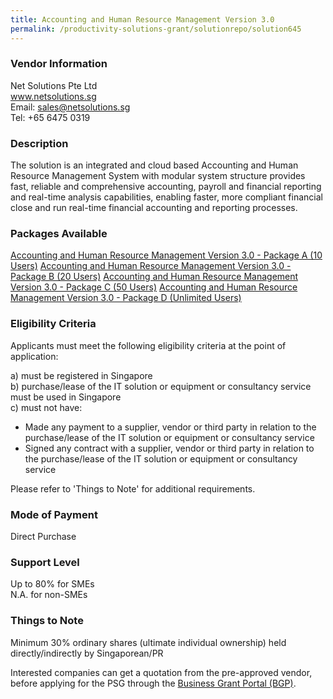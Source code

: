 ```yaml
---
title: Accounting and Human Resource Management Version 3.0
permalink: /productivity-solutions-grant/solutionrepo/solution645
---
```


### Vendor Information
Net Solutions Pte Ltd<br>www.netsolutions.sg<br>Email: sales@netsolutions.sg<br>Tel: +65 6475 0319

### Description

The solution is an integrated and cloud based Accounting and Human Resource Management System with modular system structure provides fast, reliable and comprehensive accounting, payroll and financial reporting and real-time analysis capabilities, enabling faster, more compliant financial close and run real-time financial accounting and reporting processes. 

### Packages Available

<a href='https://www.gobusiness.gov.sg/images/psg/Net_Solutions_Annex_3_Part_1.pdf' target='_blank'>Accounting and Human Resource Management Version 3.0 - Package A (10 Users)</a>
<a href='https://www.gobusiness.gov.sg/images/psg/Net_Solutions_Annex_3_Part_2.pdf' target='_blank'>Accounting and Human Resource Management Version 3.0 - Package B (20 Users)</a>
<a href='https://www.gobusiness.gov.sg/images/psg/Net_Solutions_Annex_3_Part_3.pdf' target='_blank'>Accounting and Human Resource Management Version 3.0 - Package C (50 Users)</a>
<a href='https://www.gobusiness.gov.sg/images/psg/Net_Solutions_Annex_3_Part_4.pdf' target='_blank'>Accounting and Human Resource Management Version 3.0 - Package D (Unlimited Users)</a>

### Eligibility Criteria

Applicants must meet the following eligibility criteria at the point of application:

a) must be registered in Singapore <br>
b) purchase/lease of the IT solution or equipment or consultancy service must be used in Singapore <br>
c) must not have:
- Made any payment to a supplier, vendor or third party in relation to the purchase/lease of the IT solution or equipment or consultancy service
- Signed any contract with a supplier, vendor or third party in relation to the purchase/lease of the IT solution or equipment or consultancy service

Please refer to 'Things to Note' for additional requirements.

### Mode of Payment
Direct Purchase

### Support Level
Up to 80% for SMEs <br>
N.A. for non-SMEs

### Things to Note
Minimum 30% ordinary shares (ultimate individual ownership) held directly/indirectly by Singaporean/PR

Interested companies can get a quotation from the pre-approved vendor, before applying for the PSG through the <a target='_blank' href='https://www.businessgrants.gov.sg/'>Business Grant Portal (BGP)</a>.
